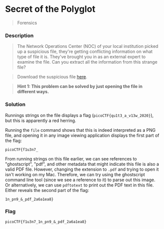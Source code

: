 # Secret of the Polyglot
> Forensics

### Description
> The Network Operations Center (NOC) of your local institution picked up a suspicious file, they're getting conflicting information on what type of file it is. They've brought you in as an external expert to examine the file. Can you extract all the information from this strange file?

> Download the suspicious file [here](https://artifacts.picoctf.net/c_titan/99/flag2of2-final.pdf).

>
> **Hint 1: This problem can be solved by just opening the file in different ways.**

### Solution
Runnings strings on the file displays a flag (`picoCTF{qu1t3_a_v13w_2020}`), but this is apparently a red herring.

Running the `file` command shows that this is indeed interpreted as a PNG file, and opening it in any image viewing application displays the first part of the flag:

`picoCTF{f1u3n7_`

From running strings on this file earlier, we can see references to "ghostscript", "pdf", and other metadata that might indicate this file is also a valid PDF file. However, changing the extension to `.pdf` and trying to open it isn't working on my Mac. Therefore, we can try using the ghostscript command line tool (since we see a reference to it) to parse out this image. Or alternatively, we can use `pdftotext` to print out the PDF text in this file. Either reveals the second part of the flag:

`1n_pn9_&_pdf_2a6a1ea8}`

### Flag
`picoCTF{f1u3n7_1n_pn9_&_pdf_2a6a1ea8}`
